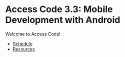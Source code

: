 # Access Code 3.3: Mobile Development with Android

Welcome to Access Code!

- [Schedule](schedule.md)
- [Resources](resources/)
